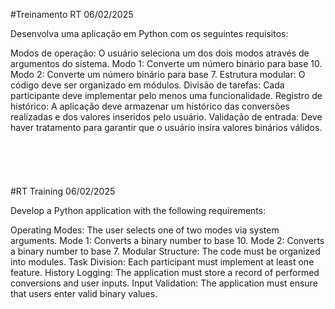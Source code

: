 #Treinamento RT
06/02/2025

Desenvolva uma aplicação em Python com os seguintes requisitos:

Modos de operação: O usuário seleciona um dos dois modos através de argumentos do sistema.
Modo 1: Converte um número binário para base 10.
Modo 2: Converte um número binário para base 7.
Estrutura modular: O código deve ser organizado em módulos.
Divisão de tarefas: Cada participante deve implementar pelo menos uma funcionalidade.
Registro de histórico: A aplicação deve armazenar um histórico das conversões realizadas e dos valores inseridos pelo usuário.
Validação de entrada: Deve haver tratamento para garantir que o usuário insira valores binários válidos.
<br><br>
<br><br>
<br><br>
#RT Training
06/02/2025

Develop a Python application with the following requirements:

Operating Modes: The user selects one of two modes via system arguments.
Mode 1: Converts a binary number to base 10.
Mode 2: Converts a binary number to base 7.
Modular Structure: The code must be organized into modules.
Task Division: Each participant must implement at least one feature.
History Logging: The application must store a record of performed conversions and user inputs.
Input Validation: The application must ensure that users enter valid binary values.

